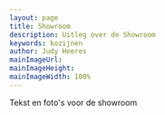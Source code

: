 ```yaml
---
layout: page
title: Showroom
description: Uitleg over de Showroom
keywords: kozijnen
author: Judy Heeres
mainImageUrl:
mainImageHeight:
mainImageWidth: 100%
---
```

Tekst en foto's voor de showroom
